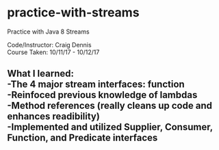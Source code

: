 # practice-with-streams<br>
Practice with Java 8 Streams<br>

Code/Instructor: Craig Dennis<br>
Course Taken: 10/11/17 - 10/12/17<br>

What I learned: <br>
-The 4 major stream interfaces: function <br>
-Reinfoced previous knowledge of lambdas<br>
-Method references (really cleans up code and enhances readibility)<br>
-Implemented and utilized Supplier, Consumer, Function, and Predicate interfaces<br>
-
